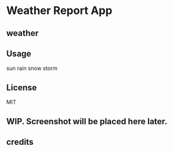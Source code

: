 # Weather Report App
## weather

## Usage
sun
rain
snow
storm

## License
MIT

## WIP. Screenshot will be placed here later.
## credits